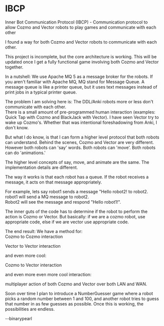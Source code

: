 # IBCP
Inner Bot Communication Protocol (IBCP) - Communication protocol to allow Cozmo and Vector robots to play games and communicate with each other

I found a way for both Cozmo and Vector robots to communicate with each other.

This project is incomplete, but the core architecture is working.  This will be updated once I get a fully functional
game involving both Cozmo and Vector together.

In a nutshell:
We use Apache MQ 5 as a message broker for the robots.  If you aren't familiar with Apache MQ, MQ stand for Message Queue.
A message queue is like a printer queue, but it uses text messages instead of print jobs in a typical printer queue.

The problem I am solving here is:  The DDL/Anki robots more or less don't communicate with each other.  
There is a small amount of pre-programmed human interaction (examples:  Quick Tap with Cozmo and BlackJack with Vector).
I have seen Vector try to wake up Cozmo's.  Whether that was intentional foreshadowing from Anki, I don't know.

But what I do know, is that I can form a higher level protocol that both robots can understand.  Behind the scenes, Cozmo and Vector
are very different.  However both robots can 'say' words.  Both robots can 'move'.  Both robots can do 'animations.'

The higher level concepts of say, move, and animate are the same.  The implementation details are different.

The way it works is that each robot has a queue.  If the robot receives a message, it acts on that message appropriately.

For example, lets say robot1 sends a message "Hello robot2! to robot2.  robot1 will send a MQ message to robot2.  
Robot2 will see the message and respond "Hello robot1!".

The inner guts of the code has to determine if the robot to perform the action is Cozmo or Vector.
But basically:  if we are a cozmo robot, use appropriate code, else if we are vector use appropriate code.

The end result:  We have a method for:  
Cozmo to Cozmo interaction   

Vector to Vector interaction  

and even more cool:  

Cozmo to Vector interaction  

and even more even more cool interaction:  

multiplayer action of both Cozmo and Vector over both LAN and WAN.

Soon over time I plan to introduce a NumberGuesser game where a robot picks a random number between 1 and 100,
and another robot tries to guess that number in as few guesses as possible.  Once this is working,
the possibilities are endless.

--binarypearl
